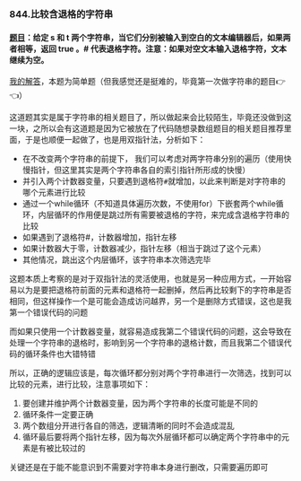 ### 844.比较含退格的字符串
#### [题目](https://leetcode.cn/problems/backspace-string-compare/description/)：给定 s 和 t 两个字符串，当它们分别被输入到空白的文本编辑器后，如果两者相等，返回 true 。# 代表退格字符。注意：如果对空文本输入退格字符，文本继续为空。

[我的解答](https://github.com/EthanQC/my-learning-record/blob/main/leetcode/844-compare-strings-having-backspace.md)，本题为简单题（但我感觉还是挺难的，毕竟第一次做字符串的题目👉👈）

这道题其实是属于字符串的相关题目了，所以做起来会比较陌生，毕竟还没做到这一块，之所以会有这道题是因为它被放在了代码随想录数组题目的相关题目推荐里面，于是也顺便一起做了，也是用双指针法，分析如下：
- 在不改变两个字符串的前提下， 我们可以考虑对两字符串分别的遍历（使用快慢指针，但这里其实是两个字符串各自的索引指针所形成的快慢）
- 并引入两个计数器变量，只要遇到退格符`#`就增加，以此来判断是对字符串的哪个元素进行比较
- 通过一个while循环（不知道具体遍历次数，不使用for）下嵌套两个while循环，内层循环的作用便是跳过所有需要被退格的字符，来完成含退格字符串的比较
- 如果遇到了退格符#，计数器增加，指针左移
- 如果计数器大于零，计数器减少，指针左移（相当于跳过了这个元素）
- 其他情况，跳出这个内层循环，该字符串本次筛选完毕

这题本质上考察的是对于双指针法的灵活使用，也就是另一种应用方式，一开始容易以为是要把退格符前面的元素和退格符一起删掉，然后再比较剩下的字符串是否相同，但这样操作一个是可能会造成访问越界，另一个是删除方式错误，这也是我第一个错误代码的问题

而如果只使用一个计数器变量，就容易造成我第二个错误代码的问题，这会导致在处理一个字符串的退格时，影响到另一个字符串的退格计数，而且我第二个错误代码的循环条件也大错特错

所以，正确的逻辑应该是，每次循环都分别对两个字符串进行一次筛选，找到可以比较的元素，进行比较，注意事项如下：

1. 要创建并维护两个计数器变量，因为两个字符串的长度可能是不同的
2. 循环条件一定要正确
3. 两个数组分开进行各自的筛选，逻辑清晰的同时不会造成混乱
4. 循环最后要将两个指针左移，因为每次外层循环都可以确定两个字符串中的元素是有被比较过的

关键还是在于能不能意识到不需要对字符串本身进行删改，只需要遍历即可